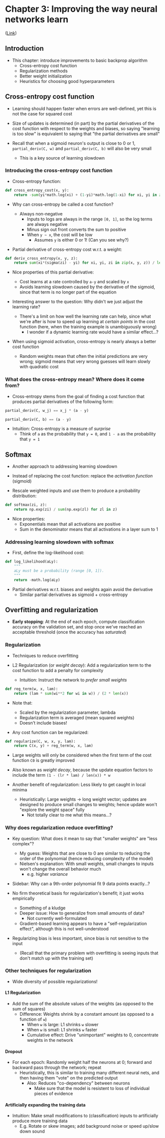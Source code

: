 # Chapter 3: Improving the way neural networks learn

([Link](http://neuralnetworksanddeeplearning.com/chap3.html))

## Introduction

- This chapter: introduce improvements to basic backprop algorithm
    - Cross-entropy cost function
    - Regularization methods
    - Better weight initialization
    - Heuristics for choosing good hyperparameters

## Cross-entropy cost function

- Learning should happen faster when errors are well-defined, yet this is not
  the case for squared cost

- Size of updates is determined (in part) by the partial derivatives of the cost
  function with respect to the weights and biases, so saying "learning is too
  slow" is equivalent to saying that "the partial derivatives are small"

- Recall that when a sigmoid neuron's output is close to 0 or 1,
  `partial_deriv(C, w)` and `partial_deriv(C, b)` will also be very small
    - This is a key source of learning slowdown

### Introducing the cross-entropy cost function

- Cross-entropy function:

```python
def cross_entropy_cost(x, y):
    return -sum(yi*math.log(xi) + (1-yi)*math.log(1-xi) for xi, yi in zip(x, y)) / len(x)
```

- Why can cross-entropy be called a cost function?
    - Always non-negative
        - Inputs to logs are always in the range `[0, 1]`, so the log terms are
          always negative
        - Minus sign out front converts the sum to positive
        - When `y ~ x`, the cost will be low
            - Assumes `y` is either 0 or 1! (Can you see why?)

- Partial derivative of cross-entropy cost w.r.t. a weight:

```python
def deriv_cross_entropy(x, y, z):
    return sum(xi*(sigma(zi) - yi) for xi, yi, zi in zip(x, y, z)) / len(x)
```

- Nice properties of this partial derivative:
    - Cost learns at a rate controlled by `a-y` and scaled by `x`
    - Avoids learning slowdown caused by the derivative of the sigmoid, since
      that term is no longer part of the equation

- Interesting answer to the question: Why didn't we just adjust the learning
  rate?
    - There's a limit on how well the learning rate can help, since what we're
      after is how to speed up learning at _certain points_ in the cost
      function (here, when the training example is unambiguously wrong)
        - I wonder if a dynamic learning rate would have a similar effect...?

- When using sigmoid activation, cross-entropy is nearly always a better cost
  function
    - Random weights mean that often the initial predictions are very wrong;
      sigmoid means that very wrong guesses will learn slowly with quadratic
      cost 

### What does the cross-entropy mean? Where does it come from?

- Cross-entropy stems from the goal of finding a cost function that produces
  partial derivatives of the following form:

```python
partial_deriv(C, w_j) == x_j * (a - y)

partial_deriv(C, b) == (a - y)
```

- Intuition: Cross-entropy is a measure of _surprise_
    - Think of `a` as the probability that `y = 0`, and `1 - a` as the
      probability that `y = 1`

## Softmax

- Another approach to addressing learning slowdown

- Instead of replacing the cost function: replace the _activation function_
  (sigmoid)

- Rescale weighted inputs and use them to produce a probability distribution:

```python
def softmax(zi, z):
    return np.exp(zi) / sum(np.exp(zl) for zl in z)
```

- Nice properties:
    - Exponentials mean that all activations are positive
    - Sum in the denominator means that all activations in a layer sum to 1

### Addressing learning slowdown with softmax

- First, define the log-likelihood cost:

```python
def log_likelihood(aLy):
    """
    aLy must be a probability (range [0, 1]).
    """
    return -math.log(aLy)
```

- Partial derivatives w.r.t. biases and weights again avoid the derivative
    - Similar partial derivatives as sigmoid + cross-entropy

## Overfitting and regularization

- **Early stopping**: At the end of each epoch, compute classification accuracy
  on the validation set, and stop once we've reached an acceptable threshold
  (once the accuracy has _saturated_)

### Regularization

- Techniques to reduce overfitting

- L2 Regularization (or _weight decay_): Add a regularization term to the cost
  function to add a penalty for complexity
    - Intuition: Instruct the network to _prefer small weights_

```python
def reg_term(w, x, lam):
    return (lam * sum(wi**2 for wi in w)) / (2 * len(x))
```

- Note that:
    - Scaled by the regularization parameter, lambda
    - Regularization term is averaged (mean squared weights)
    - Doesn't include biases!

- Any cost function can be regularized:

```python
def regularize(C, w, x, y, lam):
    return C(x, y) + reg_term(w, x, lam) 
```

- Large weights will only be considered when the first term of the cost function
  `C0` is greatly improved

- Also known as _weight decay_, because the update equation factors to include
  the term `(1 - (lr * lam) / len(x)) * w`

- Another benefit of regularization: Less likely to get caught in local minima
    - Heuristically: Large weights -> long weight vector; updates are designed
      to produce small changes to weights; hence update won't "explore the
      weight space" fully
        - Not totally clear to me what this means...?

### Why does regularization reduce overfitting?

- Key question: What does it mean to say that "smaller weights" are "less
  complex"?
    - My guess: Weights that are close to 0 are similar to reducing the order of
      the polynomial (hence reducing complexity of the model)
    - Nielsen's explanation: With small weights, small changes to inputs won't change the overall
      behavior much
        - e.g. higher _variance_

- Sidebar: Why can a 9th-order polynomial fit 9 data points exactly...?

- No firm theoretical basis for regularization's benefit; it just works
  empirically
    - Something of a kludge
    - Deeper issue: How to generalize from small amounts of data?
        - Not currently well-formulated
    - Gradient-based learning appears to have a "self-regularization effect",
      although this is not well-understood

- Regularizing bias is less important, since bias is not sensitive to the input
    - (Recall that the primary problem with overfitting is seeing inputs that don't match
      up with the training set)

### Other techniques for regularization

- Wide diversity of possible regularizations!

#### L1 Regularization

- Add the sum of the absolute values of the weights (as opposed to the sum of
  squares)
    - Difference: Weights shrink by a constant amount (as opposed to a function
      of `w`)
        - When `w` is large: L1 shrinks `w` slower
        - When `w` is small: L1 shrinks `w` faster
        - Cumulative effect: Drive "unimportant" weights to 0, concentrate
          weights in the network

#### Dropout

- For each epoch: Randomly weight half the neurons at 0; forward and backward
  pass through the network; repeat 
    - Heuristically, this is similar to training many different neural nets, and
      then having them "vote" on the predicted output
        - Also: Reduces "co-dependency" between neurons
            - Make sure that the model is resistent to loss of individual pieces
              of evidence

#### Artificially expanding the training data

- Intuition: Make small modifications to (classification) inputs to artificially
  produce more training data
    - E.g. Rotate or skew images; add background noise or speed up/slow down sound
